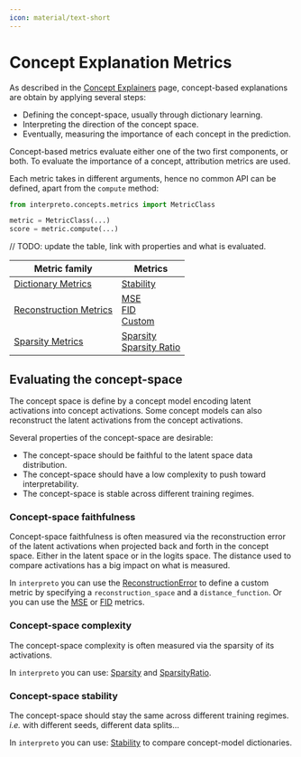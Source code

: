 ```yaml
---
icon: material/text-short
---
```


# Concept Explanation Metrics

As described in the [Concept Explainers](../overview/) page, concept-based explanations are obtain by applying several steps:
- Defining the concept-space, usually through dictionary learning.
- Interpreting the direction of the concept space.
- Eventually, measuring the importance of each concept in the prediction.

Concept-based metrics evaluate either one of the two first components, or both.
To evaluate the importance of a concept, attribution metrics are used.

Each metric takes in different arguments, hence no common API can be defined, apart from the `compute` method:

```python
from interpreto.concepts.metrics import MetricClass

metric = MetricClass(...)
score = metric.compute(...)
```

// TODO: update the table, link with properties and what is evaluated.
<table>
  <thead>
    <tr>
      <th>Metric family</th>
      <th>Metrics</th>
    </tr>
  </thead>
  <tbody>
    <tr>
      <td><a href="../dictionary_metrics/">Dictionary Metrics</a></td>
      <td>
        <a href="../dictionary_metrics/#stability">Stability</a>
      </td>
    </tr>
    <tr>
      <td><a href="../reconstruction_metrics/">Reconstruction Metrics</a></td>
      <td>
        <a href="../reconstruction_metrics/#mse">MSE</a><br>
        <a href="../reconstruction_metrics/#fid">FID</a><br>
        <a href="../reconstruction_metrics/#custom">Custom</a>
      </td>
    </tr>
    <tr>
      <td><a href="../sparsity_metrics/">Sparsity Metrics</a></td>
      <td>
        <a href="../sparsity_metrics/#sparsity">Sparsity</a><br>
        <a href="../sparsity_metrics/#sparsity-ratio">Sparsity Ratio</a>
      </td>
    </tr>
  </tbody>
</table>



## Evaluating the concept-space

The concept space is define by a concept model encoding latent activations into concept activations.
Some concept models can also reconstruct the latent activations from the concept activations.

Several properties of the concept-space are desirable:
- The concept-space should be faithful to the latent space data distribution.
- The concept-space should have a low complexity to push toward interpretability.
- The concept-space is stable across different training regimes.


### Concept-space faithfulness

Concept-space faithfulness is often measured via the reconstruction error of the latent activations when projected back and forth in the concept space.
Either in the latent space or in the logits space. The distance used to compare activations has a big impact on what is measured.

In `interpreto` you can use the [ReconstructionError](../reconstruction_metrics/#custom) to define a custom metric by specifying a `reconstruction_space` and a `distance_function`.
Or you can use the [MSE](../reconstruction_metrics/#mse) or [FID](../reconstruction_metrics/#fid) metrics.


### Concept-space complexity

The concept-space complexity is often measured via the sparsity of its activations.

In `interpreto` you can use: [Sparsity](../sparsity_metrics/#sparsity) and [SparsityRatio](../sparsity_metrics/#sparsity-ratio).


### Concept-space stability

The concept-space should stay the same across different training regimes.
*i.e.* with different seeds, different data splits...

In `interpreto` you can use: [Stability](../stability_metrics/#stability) to compare concept-model dictionaries.
